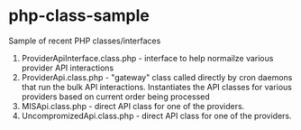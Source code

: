 # php-class-sample
Sample of recent PHP classes/interfaces
1. ProviderApiInterface.class.php - interface to help normailze various provider API interactions
2. ProviderApi.class.php - "gateway" class called directly by cron daemons that run the bulk API interactions.  Instantiates the API classes for various providers based on current order being processed
3. MISApi.class.php - direct API class for one of the providers.
4. UncompromizedApi.class.php - direct API class for one of the providers.
